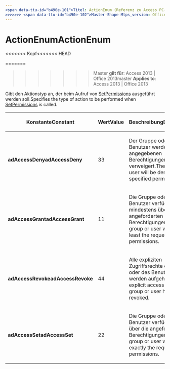 ```yaml
---
<span data-ttu-id="b490e-101">Titel: ActionEnum (Referenz zu Access PC-Datenbank) TOCTitle: ActionEnum Ms:assetid: 225024c1-9088-b532-2a23-04c1aaaaa892 Ms:mtpsurl: https://msdn.microsoft.com/library/JJ248998(v=office.15) Ms:contentKeyID: 48543704 <<<<<<< HEAD ms.date: 09/18/2015 === ms.date: 10 / 17/2018</span><span class="sxs-lookup"><span data-stu-id="b490e-101">title: ActionEnum (Access desktop database reference) TOCTitle: ActionEnum ms:assetid: 225024c1-9088-b532-2a23-04c1aaaaa892 ms:mtpsurl: https://msdn.microsoft.com/library/JJ248998(v=office.15) ms:contentKeyID: 48543704 <<<<<<< HEAD ms.date: 09/18/2015 ======= ms.date: 10/17/2018</span></span>
>>>>>>> <span data-ttu-id="b490e-102">Master-Shape Mtps_version: Office. 15</span><span class="sxs-lookup"><span data-stu-id="b490e-102">master mtps_version: v=office.15</span></span>
---
```


# <a name="actionenum"></a><span data-ttu-id="b490e-103">ActionEnum</span><span class="sxs-lookup"><span data-stu-id="b490e-103">ActionEnum</span></span>

<span data-ttu-id="b490e-104"><<<<<<< Kopf</span><span class="sxs-lookup"><span data-stu-id="b490e-104"><<<<<<< HEAD</span></span>

=======
>>>>>>> <span data-ttu-id="b490e-105">Master **gilt für**: Access 2013 | Office 2013</span><span class="sxs-lookup"><span data-stu-id="b490e-105">master **Applies to**: Access 2013 | Office 2013</span></span>

<span data-ttu-id="b490e-106">Gibt den Aktionstyp an, der beim Aufruf von [SetPermissions](setpermissions-method-adox.md) ausgeführt werden soll.</span><span class="sxs-lookup"><span data-stu-id="b490e-106">Specifies the type of action to be performed when [SetPermissions](setpermissions-method-adox.md) is called.</span></span>

<table>
<colgroup>
<col style="width: 33%" />
<col style="width: 33%" />
<col style="width: 33%" />
</colgroup>
<thead>
<tr class="header">
<th><p><span data-ttu-id="b490e-107">Konstante</span><span class="sxs-lookup"><span data-stu-id="b490e-107">Constant</span></span></p></th>
<th><p><span data-ttu-id="b490e-108">Wert</span><span class="sxs-lookup"><span data-stu-id="b490e-108">Value</span></span></p></th>
<th><p><span data-ttu-id="b490e-109">Beschreibung</span><span class="sxs-lookup"><span data-stu-id="b490e-109">Description</span></span></p></th>
</tr>
</thead>
<tbody>
<tr class="odd">
<td><p><span data-ttu-id="b490e-110"><strong>adAccessDeny</strong></span><span class="sxs-lookup"><span data-stu-id="b490e-110"><strong>adAccessDeny</strong></span></span></p></td>
<td><p><span data-ttu-id="b490e-111">3</span><span class="sxs-lookup"><span data-stu-id="b490e-111">3</span></span></p></td>
<td><p><span data-ttu-id="b490e-112">Der Gruppe oder dem Benutzer werden die angegebenen Berechtigungen verweigert.</span><span class="sxs-lookup"><span data-stu-id="b490e-112">The group or user will be denied the specified permissions.</span></span></p></td>
</tr>
<tr class="even">
<td><p><span data-ttu-id="b490e-113"><strong>adAccessGrant</strong></span><span class="sxs-lookup"><span data-stu-id="b490e-113"><strong>adAccessGrant</strong></span></span></p></td>
<td><p><span data-ttu-id="b490e-114">1</span><span class="sxs-lookup"><span data-stu-id="b490e-114">1</span></span></p></td>
<td><p><span data-ttu-id="b490e-115">Die Gruppe oder der Benutzer verfügt mindestens über die angeforderten Berechtigungen.</span><span class="sxs-lookup"><span data-stu-id="b490e-115">The group or user will have at least the requested permissions.</span></span></p></td>
</tr>
<tr class="odd">
<td><p><span data-ttu-id="b490e-116"><strong>adAccessRevoke</strong></span><span class="sxs-lookup"><span data-stu-id="b490e-116"><strong>adAccessRevoke</strong></span></span></p></td>
<td><p><span data-ttu-id="b490e-117">4</span><span class="sxs-lookup"><span data-stu-id="b490e-117">4</span></span></p></td>
<td><p><span data-ttu-id="b490e-118">Alle expliziten Zugriffsrechte der Gruppe oder des Benutzers werden aufgehoben.</span><span class="sxs-lookup"><span data-stu-id="b490e-118">Any explicit access rights the group or user has will be revoked.</span></span></p></td>
</tr>
<tr class="even">
<td><p><span data-ttu-id="b490e-119"><strong>adAccessSet</strong></span><span class="sxs-lookup"><span data-stu-id="b490e-119"><strong>adAccessSet</strong></span></span></p></td>
<td><p><span data-ttu-id="b490e-120">2</span><span class="sxs-lookup"><span data-stu-id="b490e-120">2</span></span></p></td>
<td><p><span data-ttu-id="b490e-121">Die Gruppe oder der Benutzer verfügen genau über die angeforderten Berechtigungen.</span><span class="sxs-lookup"><span data-stu-id="b490e-121">The group or user will have exactly the requested permissions.</span></span></p></td>
</tr>
</tbody>
</table>

